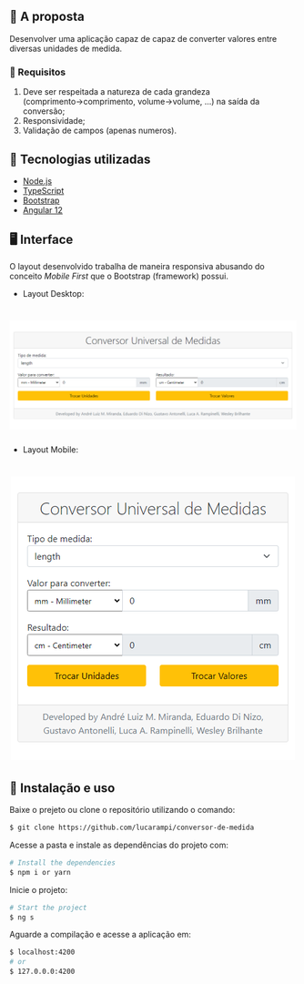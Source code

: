 
## 📰  A proposta 

Desenvolver uma aplicação capaz de capaz de converter valores entre diversas unidades de medida.

### 🔭  Requisitos
1) Deve ser respeitada a natureza de cada grandeza (comprimento→comprimento, volume→volume, ...) na saída da conversão;
2) Responsividade;
3) Validação de campos (apenas numeros).

## 🧰 Tecnologias utilizadas
- [Node.js](https://nodejs.org/en/)
- [TypeScript](https://www.typescriptlang.org/)
- [Bootstrap](https://getbootstrap.com/)
- [Angular 12](https://angular.io/)

## 🖥 Interface

O layout desenvolvido trabalha de maneira responsiva abusando do conceito *Mobile First* que o Bootstrap (framework) possui.

- Layout Desktop:
<h1 align="center">
    <img alt="Layout Website" src="src\assets\images\desktop_layout.png" />
</h1>

- Layout Mobile:
<h1 align="center">
    <img alt="Layout Website" src="src\assets\images\mobile_layout.png" />
</h1>


## 📜 Instalação e uso

Baixe o prejeto ou clone o repositório utilizando o comando:

```bash
$ git clone https://github.com/lucarampi/conversor-de-medida

```
Acesse a pasta e instale as dependências do projeto com:
```bash
# Install the dependencies
$ npm i or yarn
```
Inicie o projeto:
```bash
# Start the project
$ ng s
```
Aguarde a compilação e acesse a aplicação em:

```bash
$ localhost:4200
# or
$ 127.0.0.0:4200
```
